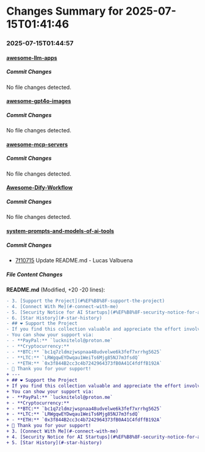 # Changes Summary for 2025-07-15T01:41:46

### 2025-07-15T01:44:57

#### [awesome-llm-apps](https://github.com/Shubhamsaboo/awesome-llm-apps)

##### Commit Changes

No file changes detected.

#### [awesome-gpt4o-images](https://github.com/jamez-bondos/awesome-gpt4o-images)

##### Commit Changes

No file changes detected.

#### [awesome-mcp-servers](https://github.com/punkpeye/awesome-mcp-servers)

##### Commit Changes

No file changes detected.

#### [Awesome-Dify-Workflow](https://github.com/svcvit/Awesome-Dify-Workflow)

##### Commit Changes

No file changes detected.

#### [system-prompts-and-models-of-ai-tools](https://github.com/x1xhlol/system-prompts-and-models-of-ai-tools)

##### Commit Changes

- [7f10715](https://github.com/x1xhlol/system-prompts-and-models-of-ai-tools/commit/7f10715dc9ef830296ada1d2a39f7ac157094916) Update README.md - Lucas Valbuena


##### File Content Changes

**README.md** (Modified, +20 -20 lines):

```diff
- 3. [Support the Project](#%EF%B8%8F-support-the-project)
- 4. [Connect With Me](#-connect-with-me)
- 5. [Security Notice for AI Startups](#%EF%B8%8F-security-notice-for-ai-startups)
- 6. [Star History](#-star-history)
- ## ❤️ Support the Project
- If you find this collection valuable and appreciate the effort involved in obtaining and sharing these insights, please consider supporting the project. Your contribution helps keep this resource updated and allows for further exploration.
- You can show your support via:
- - **PayPal:** `lucknitelol@proton.me`
- - **Cryptocurrency:**
- - **BTC:** `bc1q7zldmzjwspnaa48udvelwe6k3fef7xrrhg5625`
- - **LTC:** `LRWgqwEYDwqau1WeiTs6Mjg85NJ7m3fsdQ`
- - **ETH:** `0x3f844B2cc3c4b7242964373fB0A41C4fdffB192A`
- 🙏 Thank you for your support!
+ ---
+ ## ❤️ Support the Project
+ If you find this collection valuable and appreciate the effort involved in obtaining and sharing these insights, please consider supporting the project. Your contribution helps keep this resource updated and allows for further exploration.
+ You can show your support via:
+ - **PayPal:** `lucknitelol@proton.me`
+ - **Cryptocurrency:**
+ - **BTC:** `bc1q7zldmzjwspnaa48udvelwe6k3fef7xrrhg5625`
+ - **LTC:** `LRWgqwEYDwqau1WeiTs6Mjg85NJ7m3fsdQ`
+ - **ETH:** `0x3f844B2cc3c4b7242964373fB0A41C4fdffB192A`
+ 🙏 Thank you for your support!
+ 3. [Connect With Me](#-connect-with-me)
+ 4. [Security Notice for AI Startups](#%EF%B8%8F-security-notice-for-ai-startups)
+ 5. [Star History](#-star-history)
```
